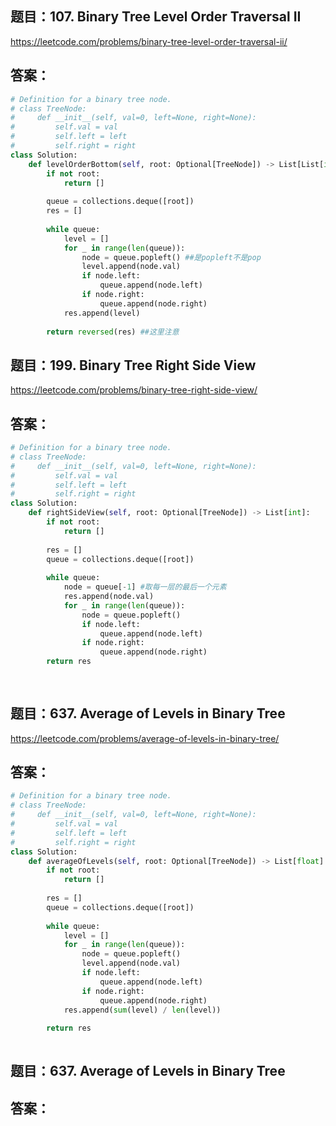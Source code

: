 ## 题目：107. Binary Tree Level Order Traversal II
https://leetcode.com/problems/binary-tree-level-order-traversal-ii/

## 答案：
```python
# Definition for a binary tree node.
# class TreeNode:
#     def __init__(self, val=0, left=None, right=None):
#         self.val = val
#         self.left = left
#         self.right = right
class Solution:
    def levelOrderBottom(self, root: Optional[TreeNode]) -> List[List[int]]:
        if not root:
            return []
        
        queue = collections.deque([root])
        res = []
        
        while queue:
            level = []
            for _ in range(len(queue)):
                node = queue.popleft() ##是popleft不是pop
                level.append(node.val)
                if node.left:
                    queue.append(node.left)
                if node.right:
                    queue.append(node.right)
            res.append(level)
            
        return reversed(res) ##这里注意

```


## 题目：199. Binary Tree Right Side View
https://leetcode.com/problems/binary-tree-right-side-view/

## 答案：
```python
# Definition for a binary tree node.
# class TreeNode:
#     def __init__(self, val=0, left=None, right=None):
#         self.val = val
#         self.left = left
#         self.right = right
class Solution:
    def rightSideView(self, root: Optional[TreeNode]) -> List[int]:
        if not root:
            return []
    
        res = []
        queue = collections.deque([root])
        
        while queue:
            node = queue[-1] #取每一层的最后一个元素
            res.append(node.val)
            for _ in range(len(queue)):
                node = queue.popleft()
                if node.left:
                    queue.append(node.left)
                if node.right:
                    queue.append(node.right)
        return res
                
                
```


## 题目：637. Average of Levels in Binary Tree
https://leetcode.com/problems/average-of-levels-in-binary-tree/

## 答案：
```python
# Definition for a binary tree node.
# class TreeNode:
#     def __init__(self, val=0, left=None, right=None):
#         self.val = val
#         self.left = left
#         self.right = right
class Solution:
    def averageOfLevels(self, root: Optional[TreeNode]) -> List[float]:
        if not root:
            return []
        
        res = []
        queue = collections.deque([root])
        
        while queue:
            level = []
            for _ in range(len(queue)):
                node = queue.popleft()
                level.append(node.val)
                if node.left:
                    queue.append(node.left)
                if node.right:
                    queue.append(node.right)
            res.append(sum(level) / len(level))
            
        return res
        

```



## 题目：637. Average of Levels in Binary Tree


## 答案：
```python


```
